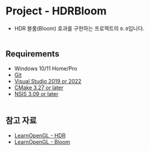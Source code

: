 # Project - HDRBloom
- HDR 블룸(Bloom) 효과를 구현하는 프로젝트의 `0.0`입니다.
<br><br>


## Requirements
- Windows 10/11 Home/Pro
- [Git](https://git-scm.com/)
- [Visual Studio 2019 or 2022](https://visualstudio.microsoft.com/ko/)
- [CMake 3.27 or later](https://cmake.org/download/)
- [NSIS 3.09 or later](https://nsis.sourceforge.io/Download)
<br><br>


## 참고 자료
- [LearnOpenGL - HDR](https://learnopengl.com/Advanced-Lighting/HDR)
- [LearnOpenGL - Bloom](https://learnopengl.com/Advanced-Lighting/Bloom)
